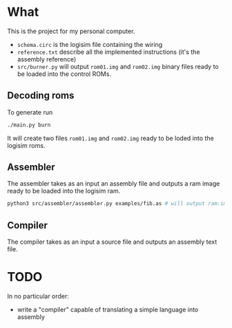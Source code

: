 # What

This is the project for my personal computer.

- `schema.circ` is the logisim file containing the wiring
- `reference.txt` describe all the implemented instructions (it's the assembly reference)
- `src/burner.py` will output `rom01.img` and `rom02.img` binary files ready to be loaded into the control ROMs.

## Decoding roms

To generate run

```bash
./main.py burn
```

It will create two files `rom01.img` and `rom02.img` ready to be loded into the logisim roms.

## Assembler

The assembler takes as an input an assembly file and outputs a ram image ready to be loaded into the logisim ram.

```bash
python3 src/assembler/assembler.py examples/fib.as # will output ram.img
```

## Compiler

The compiler takes as an input a source file and outputs an assembly text file.

# TODO

In no particular order:
- write a "compiler" capable of translating a simple language into assembly